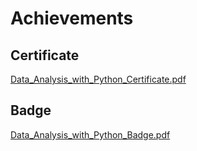 

# Achievements
## Certificate
[Data_Analysis_with_Python_Certificate.pdf](https://prod-files-secure.s3.us-west-2.amazonaws.com/03e82b26-cccb-4906-bb56-adabcbdc0655/1aa3a050-2338-4a85-85d5-899bad17a31c/Data_Analysis_with_Python_Certificate.pdf?X-Amz-Algorithm=AWS4-HMAC-SHA256&X-Amz-Content-Sha256=UNSIGNED-PAYLOAD&X-Amz-Credential=ASIAZI2LB466WTXZ5XTD%2F20250206%2Fus-west-2%2Fs3%2Faws4_request&X-Amz-Date=20250206T211353Z&X-Amz-Expires=3600&X-Amz-Security-Token=IQoJb3JpZ2luX2VjEE0aCXVzLXdlc3QtMiJHMEUCIQCz8PvC0Qf5BD0EhBn%2F0lixxRZhz4zDqcmyigZuqcut4wIgHXr4EWZF1l9kZgKNo4qmVfbvzEJbySHg8cyfi0URoUMq%2FwMIZhAAGgw2Mzc0MjMxODM4MDUiDFnOC%2ByvugtVxnZsZyrcA4PtWWWiYRm0lIhLq%2FOWcq7e%2BIFZymqc%2BRl8rbLN3TsFn1J3oZNJFRtZlSHCrW56jRAnQQp%2B3ppomSRIVacS7oP4fn2RipWNXDtfNtewcX2UccOJAmuASOiydjrXpHi5jus%2Bxd0ZeBDHBIN3GJhhkG1gXo0xVCNQRt7VbPw3%2B2SrtL8bWZRnZ0OY5KMFQacHIZ4uFUP1sOuxPcwVClVRW5hAghRXgMq2nE8YByJb1llOgfCQ0bN3jbfj6VIUADQvvqfOQePJiBlQU0cDBMkXlhIsNH3rRckujP8jPrUPgFAw3%2FWVg75Cg5837cuLx8AE624IRQFz2GlmbX2gQ6Wofnh7tmHMND5tGWSK9iGa%2BrPJH2QRVf9NZ%2BvINI15HE0D96gFKHn8UcURIPQmb3lPAIowv7MvL5npSkQTCw4D1xZqKlpwvrlIBBwPxZETsmD79U6ZiY3VlhP3ySjNXvMPdMAJEeudtAhHLkALfx%2B2N42JgB7vMLX2%2F%2FnB%2F7rMbLLA9VkxvdhBiNEvPVbUMaFghwvzz5rHNavLFQ4dSGdLrl59oZWzmBtYMnCPBOBjA6gWmzvjLboQ9AZsGrJFSQWEwkgqZBUxQcRL%2FfUvHTDixYuW9lIjRgyZYQPuGT7EMOu3lL0GOqUBVUXN10fYvQn1i%2BCCZnu9s3avlOBt0tyvwlgvTvO%2FTRtmlNV1t2gpx7VBtlFlXH7DS9GUVWKYr5sGUiTV%2FvGc1MUykzdbbT%2B5vK0x3U7qtnjlygs4SKUsM44x6DGYzdb%2FHCqZ9uGjNw9HlWFcgQRtVfyFndR2ygPdFpxf6vYgVyWeRfjBRCSxPg4XOIshfoS3opwfzrLWIGOK2NHr55HCbbMh0kQV&X-Amz-Signature=d5695e9ceffe4efe15c2167c4c1369fb2ac7abc1a292852d453a59fc7f9dcf43&X-Amz-SignedHeaders=host&x-id=GetObject)
## Badge
[Data_Analysis_with_Python_Badge.pdf](https://prod-files-secure.s3.us-west-2.amazonaws.com/03e82b26-cccb-4906-bb56-adabcbdc0655/4fa9bcf8-b584-40dd-8775-c0bfadf6a6f0/Data_Analysis_with_Python_Badge.pdf?X-Amz-Algorithm=AWS4-HMAC-SHA256&X-Amz-Content-Sha256=UNSIGNED-PAYLOAD&X-Amz-Credential=ASIAZI2LB466WTXZ5XTD%2F20250206%2Fus-west-2%2Fs3%2Faws4_request&X-Amz-Date=20250206T211353Z&X-Amz-Expires=3600&X-Amz-Security-Token=IQoJb3JpZ2luX2VjEE0aCXVzLXdlc3QtMiJHMEUCIQCz8PvC0Qf5BD0EhBn%2F0lixxRZhz4zDqcmyigZuqcut4wIgHXr4EWZF1l9kZgKNo4qmVfbvzEJbySHg8cyfi0URoUMq%2FwMIZhAAGgw2Mzc0MjMxODM4MDUiDFnOC%2ByvugtVxnZsZyrcA4PtWWWiYRm0lIhLq%2FOWcq7e%2BIFZymqc%2BRl8rbLN3TsFn1J3oZNJFRtZlSHCrW56jRAnQQp%2B3ppomSRIVacS7oP4fn2RipWNXDtfNtewcX2UccOJAmuASOiydjrXpHi5jus%2Bxd0ZeBDHBIN3GJhhkG1gXo0xVCNQRt7VbPw3%2B2SrtL8bWZRnZ0OY5KMFQacHIZ4uFUP1sOuxPcwVClVRW5hAghRXgMq2nE8YByJb1llOgfCQ0bN3jbfj6VIUADQvvqfOQePJiBlQU0cDBMkXlhIsNH3rRckujP8jPrUPgFAw3%2FWVg75Cg5837cuLx8AE624IRQFz2GlmbX2gQ6Wofnh7tmHMND5tGWSK9iGa%2BrPJH2QRVf9NZ%2BvINI15HE0D96gFKHn8UcURIPQmb3lPAIowv7MvL5npSkQTCw4D1xZqKlpwvrlIBBwPxZETsmD79U6ZiY3VlhP3ySjNXvMPdMAJEeudtAhHLkALfx%2B2N42JgB7vMLX2%2F%2FnB%2F7rMbLLA9VkxvdhBiNEvPVbUMaFghwvzz5rHNavLFQ4dSGdLrl59oZWzmBtYMnCPBOBjA6gWmzvjLboQ9AZsGrJFSQWEwkgqZBUxQcRL%2FfUvHTDixYuW9lIjRgyZYQPuGT7EMOu3lL0GOqUBVUXN10fYvQn1i%2BCCZnu9s3avlOBt0tyvwlgvTvO%2FTRtmlNV1t2gpx7VBtlFlXH7DS9GUVWKYr5sGUiTV%2FvGc1MUykzdbbT%2B5vK0x3U7qtnjlygs4SKUsM44x6DGYzdb%2FHCqZ9uGjNw9HlWFcgQRtVfyFndR2ygPdFpxf6vYgVyWeRfjBRCSxPg4XOIshfoS3opwfzrLWIGOK2NHr55HCbbMh0kQV&X-Amz-Signature=722cc22881b9286d7907348e5716aa8f9780340f1fb17a3cae0a9b517071fbbc&X-Amz-SignedHeaders=host&x-id=GetObject)

